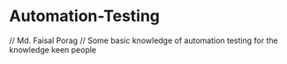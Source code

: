 # Automation-Testing
// Md. Faisal Porag 
// Some basic knowledge of automation testing for the knowledge keen people 
